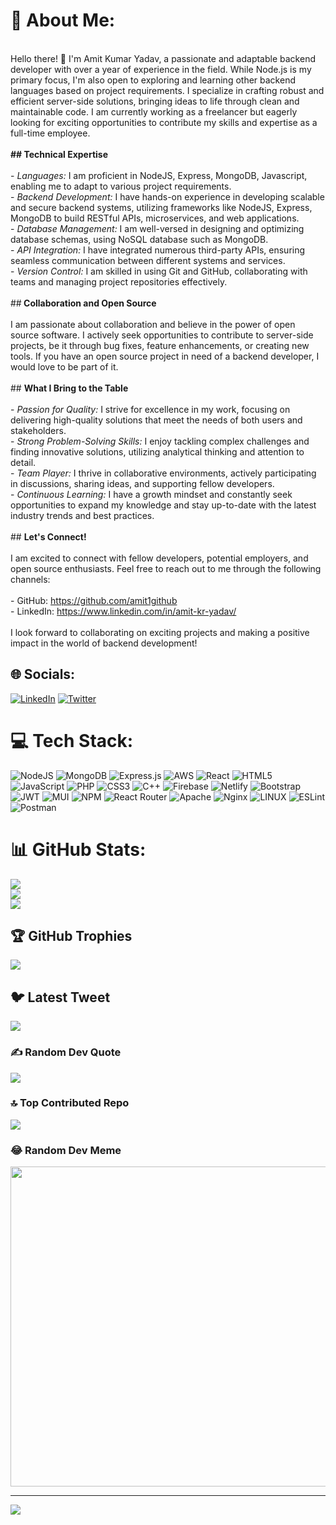 # 💫 About Me:
<br>Hello there! 👋 I'm Amit Kumar Yadav, a passionate and adaptable backend developer with over a year of experience in the field. While Node.js is my primary focus, I'm also open to exploring and learning other backend languages based on project requirements. I specialize in crafting robust and efficient server-side solutions, bringing ideas to life through clean and maintainable code. I am currently working as a freelancer but eagerly looking for exciting opportunities to contribute my skills and expertise as a full-time employee.<br><br><b>## Technical Expertise</b><br><br>- *Languages:* I am proficient in NodeJS, Express, MongoDB, Javascript, enabling me to adapt to various project requirements.<br>- *Backend Development:* I have hands-on experience in developing scalable and secure backend systems, utilizing frameworks like NodeJS, Express, MongoDB to build RESTful APIs, microservices, and web applications.<br>- *Database Management:* I am well-versed in designing and optimizing database schemas, using NoSQL database such as MongoDB.<br>- *API Integration:* I have integrated numerous third-party APIs, ensuring seamless communication between different systems and services.<br>- *Version Control:* I am skilled in using Git and GitHub, collaborating with teams and managing project repositories effectively.<br><br>##<b> Collaboration and Open Source</b><br><br>I am passionate about collaboration and believe in the power of open source software. I actively seek opportunities to contribute to server-side projects, be it through bug fixes, feature enhancements, or creating new tools. If you have an open source project in need of a backend developer, I would love to be part of it.<br><br>## <b> What I Bring to the Table </b><br><br>- *Passion for Quality:* I strive for excellence in my work, focusing on delivering high-quality solutions that meet the needs of both users and stakeholders.<br>- *Strong Problem-Solving Skills:* I enjoy tackling complex challenges and finding innovative solutions, utilizing analytical thinking and attention to detail.<br>- *Team Player:* I thrive in collaborative environments, actively participating in discussions, sharing ideas, and supporting fellow developers.<br>- *Continuous Learning:* I have a growth mindset and constantly seek opportunities to expand my knowledge and stay up-to-date with the latest industry trends and best practices.<br><br>## <b>Let's Connect!</b><br><br>I am excited to connect with fellow developers, potential employers, and open source enthusiasts. Feel free to reach out to me through the following channels:<br><br>- GitHub: https://github.com/amit1github<br>- LinkedIn: https://www.linkedin.com/in/amit-kr-yadav/<br><br>I look forward to collaborating on exciting projects and making a positive impact in the world of backend development!


## 🌐 Socials:
[![LinkedIn](https://img.shields.io/badge/LinkedIn-%230077B5.svg?logo=linkedin&logoColor=white)](https://linkedin.com/in/https://www.linkedin.com/in/amit-kr-yadav/) [![Twitter](https://img.shields.io/badge/Twitter-%231DA1F2.svg?logo=Twitter&logoColor=white)](https://twitter.com/https://twitter.com/Amitkryadav2269) 

# 💻 Tech Stack:
![NodeJS](https://img.shields.io/badge/node.js-6DA55F?style=for-the-badge&logo=node.js&logoColor=white) ![MongoDB](https://img.shields.io/badge/MongoDB-%234ea94b.svg?style=for-the-badge&logo=mongodb&logoColor=white) ![Express.js](https://img.shields.io/badge/express.js-%23404d59.svg?style=for-the-badge&logo=express&logoColor=%2361DAFB) ![AWS](https://img.shields.io/badge/AWS-%23FF9900.svg?style=for-the-badge&logo=amazon-aws&logoColor=white) ![React](https://img.shields.io/badge/react-%2320232a.svg?style=for-the-badge&logo=react&logoColor=%2361DAFB) ![HTML5](https://img.shields.io/badge/html5-%23E34F26.svg?style=for-the-badge&logo=html5&logoColor=white) ![JavaScript](https://img.shields.io/badge/javascript-%23323330.svg?style=for-the-badge&logo=javascript&logoColor=%23F7DF1E) ![PHP](https://img.shields.io/badge/php-%23777BB4.svg?style=for-the-badge&logo=php&logoColor=white) ![CSS3](https://img.shields.io/badge/css3-%231572B6.svg?style=for-the-badge&logo=css3&logoColor=white) ![C++](https://img.shields.io/badge/c++-%2300599C.svg?style=for-the-badge&logo=c%2B%2B&logoColor=white) ![Firebase](https://img.shields.io/badge/firebase-%23039BE5.svg?style=for-the-badge&logo=firebase) ![Netlify](https://img.shields.io/badge/netlify-%23000000.svg?style=for-the-badge&logo=netlify&logoColor=#00C7B7) ![Bootstrap](https://img.shields.io/badge/bootstrap-%23563D7C.svg?style=for-the-badge&logo=bootstrap&logoColor=white) ![JWT](https://img.shields.io/badge/JWT-black?style=for-the-badge&logo=JSON%20web%20tokens) ![MUI](https://img.shields.io/badge/MUI-%230081CB.svg?style=for-the-badge&logo=material-ui&logoColor=white) ![NPM](https://img.shields.io/badge/NPM-%23000000.svg?style=for-the-badge&logo=npm&logoColor=white) ![React Router](https://img.shields.io/badge/React_Router-CA4245?style=for-the-badge&logo=react-router&logoColor=white) ![Apache](https://img.shields.io/badge/apache-%23D42029.svg?style=for-the-badge&logo=apache&logoColor=white) ![Nginx](https://img.shields.io/badge/nginx-%23009639.svg?style=for-the-badge&logo=nginx&logoColor=white) ![LINUX](https://img.shields.io/badge/Linux-FCC624?style=for-the-badge&logo=linux&logoColor=black) ![ESLint](https://img.shields.io/badge/ESLint-4B3263?style=for-the-badge&logo=eslint&logoColor=white) ![Postman](https://img.shields.io/badge/Postman-FF6C37?style=for-the-badge&logo=postman&logoColor=white)
# 📊 GitHub Stats:
![](https://github-readme-stats.vercel.app/api?username=amit1github&theme=dark&hide_border=true&include_all_commits=true&count_private=true)<br/>
![](https://github-readme-streak-stats.herokuapp.com/?user=amit1github&theme=dark&hide_border=true)<br/>
![](https://github-readme-stats.vercel.app/api/top-langs/?username=amit1github&theme=dark&hide_border=true&include_all_commits=true&count_private=true&layout=compact)

## 🏆 GitHub Trophies
![](https://github-profile-trophy.vercel.app/?username=amit1github&theme=dracula&no-frame=false&no-bg=false&margin-w=4)

## 🐦 Latest Tweet
[![](https://gtce.itsvg.in/api?username=https://twitter.com/Amitkryadav2269)](https://github.com/VishwaGauravIn/github-twitter-card-embed)

### ✍️ Random Dev Quote
![](https://quotes-github-readme.vercel.app/api?type=horizontal&theme=radical)

### 🔝 Top Contributed Repo
![](https://github-contributor-stats.vercel.app/api?username=amit1github&limit=5&theme=dark&combine_all_yearly_contributions=true)

### 😂 Random Dev Meme
<img src="https://rm.up.railway.app/" width="512px"/>

---
[![](https://visitcount.itsvg.in/api?id=amit1github&icon=0&color=0)](https://visitcount.itsvg.in)

<!-- Proudly created with GPRM ( https://gprm.itsvg.in ) -->
